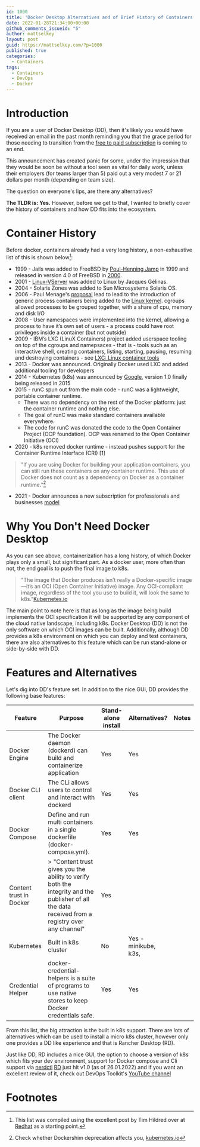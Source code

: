 ```yaml
---
id: 1000
title: 'Docker Desktop Alternatives and of Brief History of Containers.'
date: 2022-01-28T21:34:00+00:00
github_comments_issueid: "5"
author: mattselkey
layout: post
guid: https://mattselkey.com/?p=1000
published: true
categories:
  - Containers
tags:
  - Containers
  - DevOps
  - Docker
---
```


# Introduction

If you are a user of Docker Desktop (DD), then it's likely you would have received an email in the past month reminding you that the grace period for those needing to transition from the
[free to paid subscription](https://www.docker.com/blog/the-grace-period-for-the-docker-subscription-service-agreement-ends-soon-heres-what-you-need-to-know) is coming to an end. 

This announcement has created panic for some, under the impression that they would be soon be without a tool seen as vital for daily work, unless their employers (for teams larger than 5) paid out a very modest 7 or 21 dollars per month (depending on team size).

The question on everyone's lips, are there any alternatives? 

**The TLDR is: Yes.** However, before we get to that, I wanted to briefly cover the history of containers and how DD fits into the ecosystem.

# Container History

Before docker, containers already had a very long history, a non-exhaustive list of this is shown below[^1]:

* 1999 - Jails was added to FreeBSD by [Poul-Henning Jamp](https://en.wikipedia.org/wiki/FreeBSD_jail) in 1999 and released in version 4.0 of FreeBSD in [2000](https://www.freebsd.org/releases/4.0R/announce/).
* 2001 - [Linux-VServer](https://en.wikipedia.org/wiki/Linux-VServer) was added to Linux by Jacques Gélinas.
* 2004 - Solaris Zones was added to Sun Microsystems Solaris OS.
* 2006 -  Paul Menage's [proposal](https://www.kernel.org/doc/ols/2007/ols2007v2-pages-45-58.pdf) lead to lead to the introduction of generic process containers being added to the [Linux kernel](https://lkml.org/lkml/2006/10/20/251). cgroups allowed processes to be grouped together, with a share of cpu, memory and disk I/O
* 2008 - User namespaces were implemented into the kernel, allowing a process to have it’s own set of users - a process could have root privileges inside a container (but not outside)
* 2009 - IBM’s LXC (LinuX Containers) project added userspace tooling on top of the cgroups and namepsaces  - that is - tools such as an interactive shell, creating containers, listing, starting, pausing, resuming and destroying containers - see [LXC: Linux container tools](https://developer.ibm.com/tutorials/l-lxc-containers/#tools-liblxc) 
* 2013 - Docker was announced. Originally Docker used LXC and added additional tooling for developers
* 2014 - Kubernetes (k8s) was announced by [Google](https://cloudplatform.googleblog.com/2014/06/an-update-on-container-support-on-google-cloud-platform.html), version 1.0 finally being released in 2015 
* 2015 - runC spun out from the main code - runC was a lightweight, portable container runtime.
  - There was no dependency on the rest of the Docker platform: just the container runtime and nothing else.
  - The goal of runC was make standard containers available everywhere.
  - The code for runC was donated the code to the Open Container Project (OCP foundation). OCP was renamed to the Open Container Initiative (OCI)
* 2020 - k8s removed docker runtime - instead pushes support for the Container Runtime Interface (CRI) [1]
> "If you are using Docker for building your application containers, you can still run these containers on any container runtime. This use of Docker does not count as a dependency on Docker as a container runtime."[^2]
* 2021 - Docker announces a new subscription for professionals and businesses [model](https://www.docker.com/blog/updating-product-subscriptions/)

# Why You Don't Need Docker Desktop

As you can see above, containerization has a long history, of which Docker plays only a small, but significant part.
As a docker user, more often than not, the end goal is to push the final image to k8s. 

> "The image that Docker produces isn’t really a Docker-specific image—it’s an OCI (Open Container Initiative) image. Any OCI-compliant image, regardless of the tool you use to build it, will look the same to k8s."[Kubernetes.io](https://kubernetes.io/blog/2020/12/02/dont-panic-kubernetes-and-docker/)

The main point to note here is that as long as the image being build implements the OCI specification it will be supported by any component of the cloud native landscape, including k8s.
Docker Desktop (DD) is not the only software on which OCI images can be built. 
Additionally, although DD provides a k8s environment on which you can deploy and test containers, there are also alternatives to this feature which can be run stand-alone or side-by-side with DD.

# Features and Alternatives

Let's dig into DD's feature set.
In addition to the nice GUI, DD provides the following base features:

|  Feature | Purpose  | Stand-alone install  |  Alternatives? | Notes  |
|---|---|---|---|---|
| Docker Engine  |  The Docker daemon (dockerd) can build and containerize application |  Yes | Yes   |   |
| Docker CLI client  | The CLi allows users to control and interact with dockerd  | Yes  |  Yes |   |
| Docker Compose  | Define and run multi containers in a single dockerfile (docker-compose.yml).  |  Yes |  Yes |   |
| Content trust in Docker  | > "Content trust gives you the ability to verify both the integrity and the publisher of all the data received from a registry over any channel"  |  Yes |   |   |
| Kubernetes  | Built in k8s cluster  | No  | Yes - minikube, k3s,  |   |
| Credential Helper |  docker-credential-helpers is a suite of programs to use native stores to keep Docker credentials safe. |  Yes | Yes  |   |

From this list, the big attraction is the built in k8s support. 
There are lots of alternatives which can be used to install a micro k8s cluster, however only one provides a DD like experience and that is Rancher Desktop (RD).

Just like DD, RD includes a nice GUI, the option to choose a version of k8s which fits your dev environment, support for Docker compose and Cli support via [nerdctl](https://github.com/containerd/nerdctl)
[RD](https://rancherdesktop.io) just hit v1.0 (as of 26.01.2022) and if you want an excellent review of it, check out DevOps Toolkit's [YouTube channel](https://www.youtube.com/watch?v=evWPib0iNgY)

# Footnotes
[^1]: This list was compiled using the excellent post by Tim Hildred over at [Redhat](https://www.redhat.com/en/blog/history-containers) as a starting point.
[^2]: Check whether Dockershim deprecation affects you, [kubernetes.io](https://kubernetes.io/docs/tasks/administer-cluster/migrating-from-dockershim/check-if-dockershim-deprecation-affects-you/)

